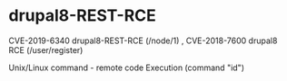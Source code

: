 # drupal8-REST-RCE
CVE-2019-6340 drupal8-REST-RCE (/node/1) , CVE-2018-7600 drupal8 RCE (/user/register)

Unix/Linux command - remote code Execution (command "id")

